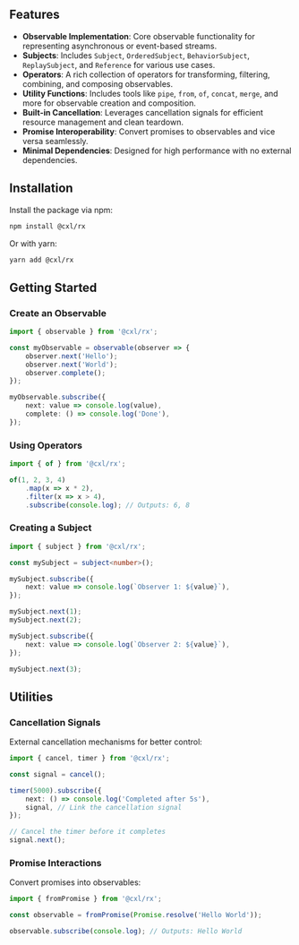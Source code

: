## Features

-   **Observable Implementation**: Core observable functionality for representing asynchronous or event-based streams.
-   **Subjects**: Includes `Subject`, `OrderedSubject`, `BehaviorSubject`, `ReplaySubject`, and `Reference` for various use cases.
-   **Operators**: A rich collection of operators for transforming, filtering, combining, and composing observables.
-   **Utility Functions**: Includes tools like `pipe`, `from`, `of`, `concat`, `merge`, and more for observable creation and composition.
-   **Built-in Cancellation**: Leverages cancellation signals for efficient resource management and clean teardown.
-   **Promise Interoperability**: Convert promises to observables and vice versa seamlessly.
-   **Minimal Dependencies**: Designed for high performance with no external dependencies.

## Installation

Install the package via npm:

```sh
npm install @cxl/rx
```

Or with yarn:

```sh
yarn add @cxl/rx
```

## Getting Started

### Create an Observable

```typescript
import { observable } from '@cxl/rx';

const myObservable = observable(observer => {
	observer.next('Hello');
	observer.next('World');
	observer.complete();
});

myObservable.subscribe({
	next: value => console.log(value),
	complete: () => console.log('Done'),
});
```

### Using Operators

```typescript
import { of } from '@cxl/rx';

of(1, 2, 3, 4)
	.map(x => x * 2),
	.filter(x => x > 4),
	.subscribe(console.log); // Outputs: 6, 8
```

### Creating a Subject

```typescript
import { subject } from '@cxl/rx';

const mySubject = subject<number>();

mySubject.subscribe({
	next: value => console.log(`Observer 1: ${value}`),
});

mySubject.next(1);
mySubject.next(2);

mySubject.subscribe({
	next: value => console.log(`Observer 2: ${value}`),
});

mySubject.next(3);
```

## Utilities

### Cancellation Signals

External cancellation mechanisms for better control:

```typescript
import { cancel, timer } from '@cxl/rx';

const signal = cancel();

timer(5000).subscribe({
	next: () => console.log('Completed after 5s'),
	signal, // Link the cancellation signal
});

// Cancel the timer before it completes
signal.next();
```

### Promise Interactions

Convert promises into observables:

```typescript
import { fromPromise } from '@cxl/rx';

const observable = fromPromise(Promise.resolve('Hello World'));

observable.subscribe(console.log); // Outputs: Hello World
```
